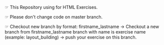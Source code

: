 ﻿☞ This Repository using for HTML Exercises.

☞ Please don't change code on master branch.

☞ Checkout new branch by format: firstname_lastname → Checkout a new branch from firstname_lastname branch with name is exercise name (example: layout_building) → push your exercise on this branch.

